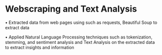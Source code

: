 # Webscraping and Text Analysis

•	Extracted data from web pages using such as requests, Beautiful Soup to extract data

•	Applied Natural Language Processing techniques such as tokenization, stemming, and sentiment analysis and Text Analysis on the extracted data to extract insights and information
